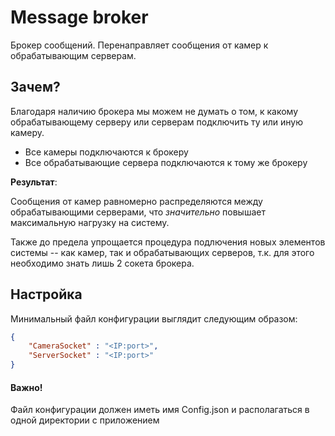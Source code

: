 # Message broker

Брокер сообщений. Перенаправляет сообщения от камер к обрабатывающим серверам.

## Зачем?
Благодаря наличию брокера мы можем не думать о том, к какому обрабатывающему серверу или серверам подключить ту или иную камеру.

- Все камеры подключаются к брокеру
- Все обрабатывающие сервера подключаются к тому же брокеру

**Результат**:

Сообщения от камер равномерно распределяются между обрабатывающими серверами, что *значительно* повышает максимальную нагрузку на систему.

Также до предела упрощается процедура подлючения новых элементов системы -- как камер, так и обрабатывающих серверов, т.к. для этого необходимо знать лишь 2 сокета брокера.

## Настройка

Минимальный файл конфигурации выглядит следующим образом:
```json
{
    "CameraSocket" : "<IP:port>",
    "ServerSocket" : "<IP:port>"
}
```

#### Важно!
Файл конфигурации должен иметь имя Config.json и располагаться в одной директории с приложением
